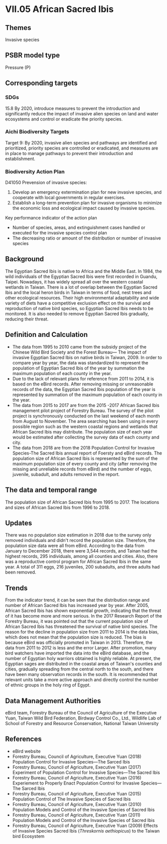 # VII.05 African Sacred Ibis

<script type="text/javascript" src="http://cdn.mathjax.org/mathjax/latest/MathJax.js?config=TeX-AMS-MML_HTMLorMML"></script>

## Themes
Invasive species
## PSBR model type
Pressure (P)
## Corresponding targets
### SDGs
15.8 By 2020, introduce measures to prevent the introduction and significantly reduce the impact of invasive alien species on land and water ecosystems and control or eradicate the priority species.
### Aichi Biodiversity Targets
Target 9: By 2020, invasive alien species and pathways are identified and prioritized, priority species are controlled or eradicated, and measures are in place to manage pathways to prevent their introduction and establishment.
### Biodiversity Action Plan
D41050 Prevension of invasive species:
1. Develop an emergency extermination plan for new invasive species, and cooperate with local governments in regular exercises.
2. Establish a long-term prevention plan for invasive organisms to minimize the economic loss and ecological impact caused by invasive species.

Key performance indicator of the action plan
* Number of species, areas, and extinguishment cases handled or executed for the invasive species control plan
* The decreasing ratio or amount of the distribution or number of invasive species
## Background
The Egyptian Sacred Ibis is native to Africa and the Middle East. In 1984, the wild individuals of the Egyptian Sacred Ibis were first recorded in Guandu, Taipei. Nowadays, it has widely spread all over the western coastal wetlands in Taiwan. There is a lot of overlap between the Egyptian Sacred Ibis and the local heron birds in Taiwan in terms of food, nest trees and other ecological resources. Their high environmental adaptability and wide variety of diets have a competitive exclusion effect on the survival and reproduction of native bird species, so Egyptian Sacred Ibis needs to be monitored. It is also needed to remove Egyptian Sacred Ibis gradually, reducing their threat.
## Definition and Calculation
* The data from 1995 to 2010 came from the subsidy project of the Chinese Wild Bird Society and the Forest Bureau— The impact of invasive Egyptian Sacred Ibis on native birds in Taiwan, 2009. In order to compare year by year, the data was standardized to represent the population of Egyptian Sacred Ibis of the year by summation the maximum population of each county in the year.
* Due to the lack of relevant plans for reference from 2011 to 2014, it is based on the eBird records. After removing missing or unreasonable records of the data, the Egyptian Sacred Ibis population of the year is represented by summation of the maximum population of each county in the year.
* The data from 2015 to 2017 are from the 2015 -2017 African Sacred Ibis management pilot project of Forestry Bureau. The survey of the pilot project is synchronously conducted on the last weekend of each month from August to November. The area searching has been using in every possible region such as the western coastal regions and wetlands that African Sacred Ibis may distribute. The population size of each year would be estimated after collecting the survey data of each county and city.
* The data from 2018 are from the 2018 Population Control for Invasive Species-The Sacred Ibis annual report of Foersty and eBird records. The population size of African Sacred Ibis is represented by the sum of the maximum population size of every county and city (after removing the missing and unreliable records from eBird) and the number of eggs, juvenile, subadult, and adults removed in the report.
## The data and temporal range
The population size of African Sacred Ibis from 1995 to 2017. The locations and sizes of African Sacred Ibis from 1996 to 2018.
## Updates
There was no population size estimation in 2018 due to the survey only removed individuals and didn't record the population size. Therefore, the population size data were all from eBird. According to the data from January to December 2018, there were 3,544 records, and Tainan had the highest records, 295 individuals, among all counties and cities. Also, there was a reproductive control program for African Sacred Ibis in the same year. A total of 311 eggs, 216 juveniles, 200 subadults, and three adults had been removed.
## Trends
From the indicator trend, it can be seen that the distribution range and number of African Sacred Ibis has increased year by year. After 2005,  African Sacred Ibis has shown exponential growth, indicating that the threat of it has become more and more serious. In the 2017 Research Report of the Forestry Bureau, it was pointed out that the current population size of  African Sacred Ibis has threatened the survival of native bird species. The reason for the decline in population size from 2011 to 2014 is the data bias, which does not mean that the population size is reduced. The bias is because eBird was officially promoted in Taiwan in 2013. Therefore, the data from 2011 to 2012 is less and the error Larger. After promotion, many bird watchers have imported the data into the eBird database, and the number of Egyptian holy warriors obtained is highly reliable. At present, the Egyptian sages are distributed in the coastal areas of Taiwan's counties and cities, gradually spreading from the central north to the south, and there have been many observation records in the south. It is recommended that relevant units take a more active approach and directly control the number of ethnic groups in the holy ring of Egypt.
## Data Management Authorities
eBird team, Forestry Bureau of the Council of Agriculture of the Executive Yuan, Taiwan Wild Bird Federation, Birdway Control Co., Ltd., Wildlife Lab of School of Forestry and Resource Conservation, National Taiwan University
## References
* eBird website
* Forestry Bureau, Council of Agriculture, Executive Yuan (2018) Population Control for Invasive Species—The Sarced Ibis
* Forestry Bureau, Council of Agriculture, Executive Yuan (2017) Experiment of Population Control for Invasive Species—The Sacred Ibis
* Forestry Bureau, Council of Agriculture, Executive Yuan (2016) Experiement to Properly Enact Population Control for Invasive Species—The Sarced Ibis
* Forestry Bureau, Council of Agriculture, Executive Yuan (2015) Population Control of The Invasive Species of Sacred Ibis
* Forestry Bureau, Council of Agriculture, Executive Yuan (2010) Population Models and Control of the Invasive Species of Sacred Ibis
* Forestry Bureau, Council of Agriculture, Executive Yuan (2011) Population Models and Control of the Invasive Species of Sacred Ibis
* Forestry Bureau, Council of Agriculture, Executive Yuan (2009) Effects of Invasive Species Sacred Ibis (_Threskornis aethiopicus_) to the Taiwan bird Ecosystem